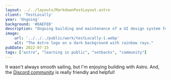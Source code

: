 ```yaml
---
layout: ../../layouts/MarkdownPostLayout.astro
client: 'TestLocally'
year: 'Ongoing'
background: '#DAEFED'
description: "Ongoing building and maintenance of a UI design system for both their web app and marketing website."
image:
    url: '../../../public/work/testLocally-1.webp'
    alt: "The Astro logo on a dark background with rainbow rays."
pubDate: 2022-07-15
tags: ["astro", "learning in public", "setbacks", "community"]
---
```

It wasn't always smooth sailing, but I'm enjoying building with Astro. And, the [Discord community](https://astro.build/chat) is really friendly and helpful!